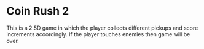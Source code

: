 # Coin Rush 2

This is a 2.5D game in which the player collects different pickups and score increments acoordingly. If the player touches enemies then game will be over.